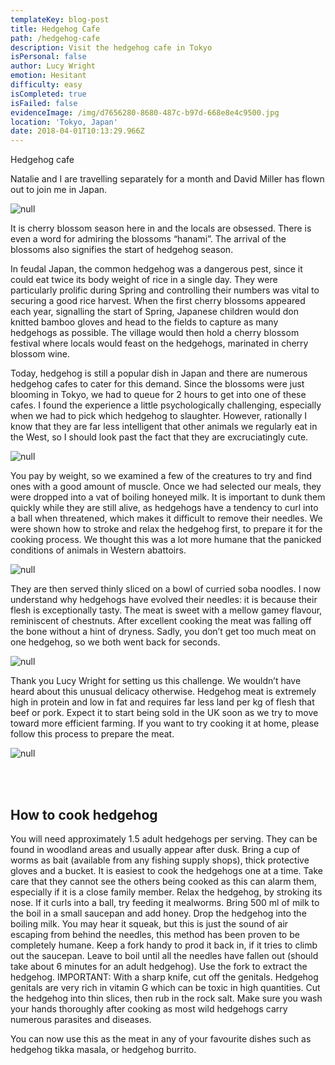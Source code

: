 ```yaml
---
templateKey: blog-post
title: Hedgehog Cafe
path: /hedgehog-cafe
description: Visit the hedgehog cafe in Tokyo
isPersonal: false
author: Lucy Wright
emotion: Hesitant
difficulty: easy
isCompleted: true
isFailed: false
evidenceImage: /img/d7656280-8680-487c-b97d-668e8e4c9500.jpg
location: 'Tokyo, Japan'
date: 2018-04-01T10:13:29.966Z
---
```

Hedgehog cafe

Natalie and I are travelling separately for a month and David Miller has flown out to join me in Japan.

![null](https://bit.ly/2uy6RZW)

It is cherry blossom season here in and the locals are obsessed. There is even a word for admiring the blossoms “hanami”. The arrival of the blossoms also signifies the start of hedgehog season.

In feudal Japan, the common hedgehog was a dangerous pest, since it could eat twice its body weight of rice in a single day. They were particularly prolific during Spring and controlling their numbers was vital to securing a good rice harvest. When the first cherry blossoms appeared each year, signalling the start of Spring, Japanese children would don knitted bamboo gloves and head to the fields to capture as many hedgehogs as possible. The village would then hold a cherry blossom festival where locals would feast on the hedgehogs, marinated in cherry blossom wine.

Today, hedgehog is still a popular dish in Japan and there are numerous hedgehog cafes to cater for this demand.  Since the blossoms were just blooming in Tokyo, we had to queue for 2 hours to get into one of these cafes. I found the experience a little psychologically challenging, especially when we had to pick which hedgehog to slaughter. However, rationally I know that they are far less intelligent that other animals we regularly eat in the West, so I should look past the fact that they are excruciatingly cute.

![null](https://bit.ly/2uzuBwZ)

You pay by weight, so we examined a few of the creatures to try and find ones with a good amount of muscle. Once we had selected our meals, they were dropped into a vat of boiling honeyed milk. It is important to dunk them quickly while they are still alive, as hedgehogs have a tendency to curl into a ball when threatened, which makes it difficult to remove their needles. We were shown how to stroke and relax the hedgehog first, to prepare it for the cooking process. We thought this was a lot more humane that the panicked conditions of animals in Western abattoirs.

![null](https://bit.ly/2GHDKIG)

They are then served thinly sliced on a bowl of curried soba noodles. I now understand why hedgehogs have evolved their needles: it is because their flesh is exceptionally tasty. The meat is sweet with a mellow gamey flavour, reminiscent of chestnuts. After excellent cooking the meat was falling off the bone without a hint of dryness. Sadly, you don’t get too much meat on one hedgehog, so we both went back for seconds.

![null](https://bit.ly/2IiUFyf)

Thank you Lucy Wright for setting us this challenge. We wouldn’t have heard about this unusual delicacy otherwise. Hedgehog meat is extremely high in protein and low in fat and requires far less land per kg of flesh that beef or pork. Expect it to start being sold in the UK soon as we try to move toward more efficient farming. If you want to try cooking it at home, please follow this process to prepare the meat.

![null](https://bit.ly/2H0X3KE)

</br>
</br>

## How to cook hedgehog

You will need approximately 1.5 adult hedgehogs per serving. They can be found in woodland areas and usually appear after dusk. Bring a cup of worms as bait (available from any fishing supply shops), thick protective gloves and a bucket.
It is easiest to cook the hedgehogs one at a time. Take care that they cannot see the others being cooked as this can alarm them, especially if it is a close family member. Relax the hedgehog, by stroking its nose. If it curls into a ball, try feeding it mealworms.
Bring 500 ml of milk to the boil in a small saucepan and add honey.
Drop the hedgehog into the boiling milk. You may hear it squeak, but this is just the sound of air escaping from behind the needles, this method has been proven to be completely humane. Keep a fork handy to prod it back in, if it tries to climb out the saucepan. Leave to boil until all the needles have fallen out (should take about 6 minutes for an adult hedgehog). Use the fork to extract the hedgehog.
IMPORTANT: With a sharp knife, cut off the genitals. Hedgehog genitals are very rich in vitamin G which can be toxic in high quantities.
Cut the hedgehog into thin slices, then rub in the rock salt.
Make sure you wash your hands thoroughly after cooking as most wild hedgehogs carry numerous parasites and diseases.

You can now use this as the meat in any of your favourite dishes such as hedgehog tikka masala, or hedgehog burrito.
